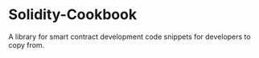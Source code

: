 # Solidity-Cookbook
A library for smart contract development code snippets for developers to copy from. 

